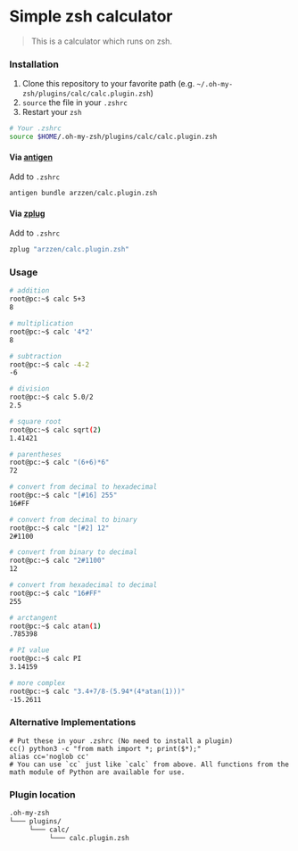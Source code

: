 # Simple zsh calculator
> This is a calculator which runs on zsh.

### Installation

1. Clone this repository to your favorite path (e.g. `~/.oh-my-zsh/plugins/calc/calc.plugin.zsh`)
2. `source` the file in your `.zshrc`
3. Restart your `zsh`

```sh
# Your .zshrc
source $HOME/.oh-my-zsh/plugins/calc/calc.plugin.zsh
```

#### Via [antigen](http://antigen.sharats.me/)

Add to `.zshrc` 
```sh
antigen bundle arzzen/calc.plugin.zsh
```

#### Via [zplug](https://github.com/zplug/zplug)

Add to `.zshrc`
```sh
zplug "arzzen/calc.plugin.zsh"
```

### Usage
```bash
# addition
root@pc:~$ calc 5+3
8

# multiplication
root@pc:~$ calc '4*2'
8

# subtraction
root@pc:~$ calc -4-2
-6

# division
root@pc:~$ calc 5.0/2
2.5

# square root
root@pc:~$ calc sqrt(2)
1.41421

# parentheses
root@pc:~$ calc "(6+6)*6"
72

# convert from decimal to hexadecimal
root@pc:~$ calc "[#16] 255"
16#FF

# convert from decimal to binary
root@pc:~$ calc "[#2] 12"
2#1100

# convert from binary to decimal
root@pc:~$ calc "2#1100"
12

# convert from hexadecimal to decimal
root@pc:~$ calc "16#FF"
255

# arctangent
root@pc:~$ calc atan(1)
.785398

# PI value
root@pc:~$ calc PI
3.14159

# more complex
root@pc:~$ calc "3.4+7/8-(5.94*(4*atan(1)))"
-15.2611
```

### Alternative Implementations

```
# Put these in your .zshrc (No need to install a plugin)
cc() python3 -c "from math import *; print($*);"
alias cc='noglob cc'
# You can use `cc` just like `calc` from above. All functions from the math module of Python are available for use. 
```

### Plugin location

```bash
.oh-my-zsh
└─── plugins/
     └─── calc/
          └─── calc.plugin.zsh
```
